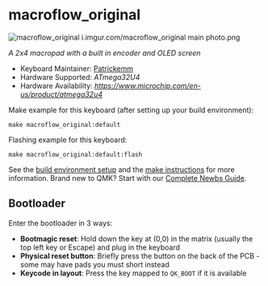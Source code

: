 # macroflow_original

![macroflow_original](https://imgur.com/a/lA0W1GW)
i.imgur.com/macroflow_original main photo.png

*A 2x4 macropad with a built in encoder and OLED screen*

* Keyboard Maintainer: [Patrickemm](https://github.com/Patrickemm)
* Hardware Supported: *ATmega32U4*
* Hardware Availability: *https://www.microchip.com/en-us/product/atmega32u4*

Make example for this keyboard (after setting up your build environment):

    make macroflow_original:default

Flashing example for this keyboard:

    make macroflow_original:default:flash

See the [build environment setup](https://docs.qmk.fm/#/getting_started_build_tools) and the [make instructions](https://docs.qmk.fm/#/getting_started_make_guide) for more information. Brand new to QMK? Start with our [Complete Newbs Guide](https://docs.qmk.fm/#/newbs).

## Bootloader

Enter the bootloader in 3 ways:

* **Bootmagic reset**: Hold down the key at (0,0) in the matrix (usually the top left key or Escape) and plug in the keyboard
* **Physical reset button**: Briefly press the button on the back of the PCB - some may have pads you must short instead
* **Keycode in layout**: Press the key mapped to `QK_BOOT` if it is available
